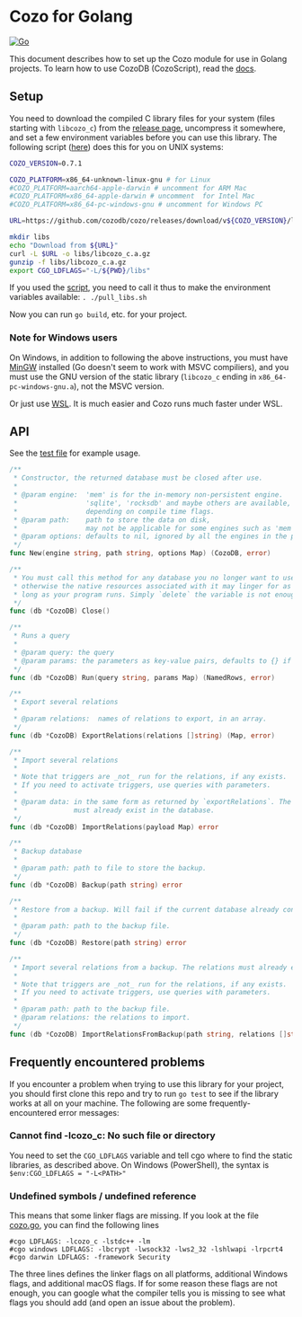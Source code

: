 # Cozo for Golang

[![Go](https://img.shields.io/github/v/release/cozodb/cozo-lib-go)](https://github.com/cozodb/cozo-lib-go)

This document describes how to set up the Cozo module for use in Golang projects.
To learn how to use CozoDB (CozoScript), read the [docs](https://docs.cozodb.org/en/latest/index.html).

## Setup

You need to download the compiled C library files for your system
(files starting with `libcozo_c`) from the [release page](https://github.com/cozodb/cozo/releases), 
uncompress it somewhere, and set a few environment
variables before you can use this library.
The following script ([here](pull_libs.sh)) does this for you on UNIX systems:

```bash
COZO_VERSION=0.7.1

COZO_PLATFORM=x86_64-unknown-linux-gnu # for Linux
#COZO_PLATFORM=aarch64-apple-darwin # uncomment for ARM Mac
#COZO_PLATFORM=x86_64-apple-darwin # uncomment  for Intel Mac
#COZO_PLATFORM=x86_64-pc-windows-gnu # uncomment for Windows PC

URL=https://github.com/cozodb/cozo/releases/download/v${COZO_VERSION}/libcozo_c-${COZO_VERSION}-${COZO_PLATFORM}.a.gz

mkdir libs
echo "Download from ${URL}"
curl -L $URL -o libs/libcozo_c.a.gz
gunzip -f libs/libcozo_c.a.gz
export CGO_LDFLAGS="-L/${PWD}/libs"
```

If you used the [script](pull_libs.sh), you need to call it thus
to make the environment variables available: `. ./pull_libs.sh`

Now you can run `go build`, etc. for your project.

### Note for Windows users

On Windows, in addition to following the above instructions, 
you must have [MinGW](https://www.mingw-w64.org/) installed 
(Go doesn't seem to work with MSVC compiliers), and you must use 
the GNU version of the static library (`libcozo_c` ending in `x86_64-pc-windows-gnu.a`),
not the MSVC version.

Or just use [WSL](https://learn.microsoft.com/en-us/windows/wsl/install).
It is much easier and Cozo runs much faster under WSL.

## API

See the [test file](cozo_test.go) for example usage.

```go
/**
 * Constructor, the returned database must be closed after use.
 *
 * @param engine:  'mem' is for the in-memory non-persistent engine.
 *                 'sqlite', 'rocksdb' and maybe others are available,
 *                 depending on compile time flags.
 * @param path:    path to store the data on disk,
 *                 may not be applicable for some engines such as 'mem'
 * @param options: defaults to nil, ignored by all the engines in the published NodeJS artefact
 */
func New(engine string, path string, options Map) (CozoDB, error)

/**
 * You must call this method for any database you no longer want to use:
 * otherwise the native resources associated with it may linger for as
 * long as your program runs. Simply `delete` the variable is not enough.
 */
func (db *CozoDB) Close()

/**
 * Runs a query
 *
 * @param query: the query
 * @param params: the parameters as key-value pairs, defaults to {} if nil
 */
func (db *CozoDB) Run(query string, params Map) (NamedRows, error)

/**
 * Export several relations
 *
 * @param relations:  names of relations to export, in an array.
 */
func (db *CozoDB) ExportRelations(relations []string) (Map, error)

/**
 * Import several relations
 *
 * Note that triggers are _not_ run for the relations, if any exists.
 * If you need to activate triggers, use queries with parameters.
 *
 * @param data: in the same form as returned by `exportRelations`. The relations
 *              must already exist in the database.
 */
func (db *CozoDB) ImportRelations(payload Map) error

/**
 * Backup database
 *
 * @param path: path to file to store the backup.
 */
func (db *CozoDB) Backup(path string) error

/**
 * Restore from a backup. Will fail if the current database already contains data.
 *
 * @param path: path to the backup file.
 */
func (db *CozoDB) Restore(path string) error

/**
 * Import several relations from a backup. The relations must already exist in the database.
 *
 * Note that triggers are _not_ run for the relations, if any exists.
 * If you need to activate triggers, use queries with parameters.
 *
 * @param path: path to the backup file.
 * @param relations: the relations to import.
 */
func (db *CozoDB) ImportRelationsFromBackup(path string, relations []string) error
```

## Frequently encountered problems

If you encounter a problem when trying to use this library for your project,
you should first clone this repo and try to run `go test` to see
if the library works at all on your machine.
The following are some frequently-encountered error messages:

### Cannot find -lcozo_c: No such file or directory

You need to set the `CGO_LDFLAGS` variable and tell cgo where to find
the static libraries, as described above.
On Windows (PowerShell), the syntax is `$env:CGO_LDFLAGS = "-L<PATH>"`

### Undefined symbols / undefined reference

This means that some linker flags are missing. If you look at the file 
[cozo.go](cozo.go), you can find the following lines

```
#cgo LDFLAGS: -lcozo_c -lstdc++ -lm
#cgo windows LDFLAGS: -lbcrypt -lwsock32 -lws2_32 -lshlwapi -lrpcrt4
#cgo darwin LDFLAGS: -framework Security
```

The three lines defines the linker flags on all platforms, additional
Windows flags, and additional macOS flags. If for some reason these flags
are not enough, you can google what the compiler tells you is missing
to see what flags you should add (and open an issue about the problem).